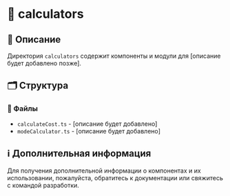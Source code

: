 # 📁 calculators

## 📝 Описание
Директория `calculators` содержит компоненты и модули для [описание будет добавлено позже].

## 🗂️ Структура

### 📄 Файлы

- `calculateCost.ts` - [описание будет добавлено]
- `modeCalculator.ts` - [описание будет добавлено]

## ℹ️ Дополнительная информация

Для получения дополнительной информации о компонентах и их использовании, пожалуйста, обратитесь к документации или свяжитесь с командой разработки.
